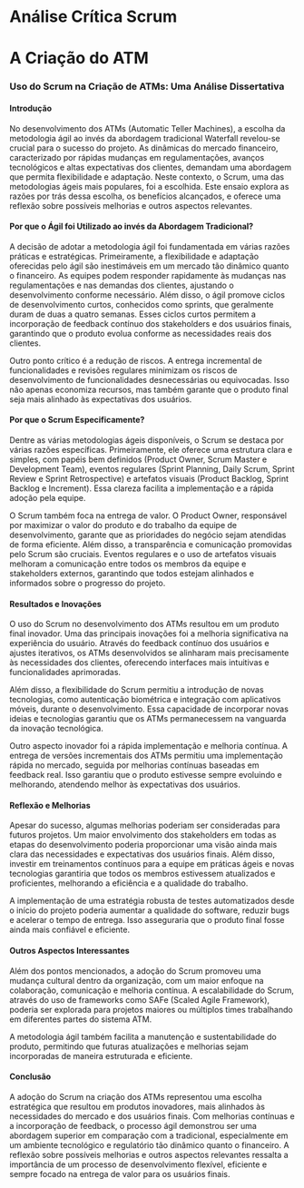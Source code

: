 # Análise Crítica Scrum
# A Criação do ATM

### Uso do Scrum na Criação de ATMs: Uma Análise Dissertativa

#### Introdução

No desenvolvimento dos ATMs (Automatic Teller Machines), a escolha da metodologia ágil ao invés da abordagem tradicional Waterfall revelou-se crucial para o sucesso do projeto. As dinâmicas do mercado financeiro, caracterizado por rápidas mudanças em regulamentações, avanços tecnológicos e altas expectativas dos clientes, demandam uma abordagem que permita flexibilidade e adaptação. Neste contexto, o Scrum, uma das metodologias ágeis mais populares, foi a escolhida. Este ensaio explora as razões por trás dessa escolha, os benefícios alcançados, e oferece uma reflexão sobre possíveis melhorias e outros aspectos relevantes.

#### Por que o Ágil foi Utilizado ao invés da Abordagem Tradicional?

A decisão de adotar a metodologia ágil foi fundamentada em várias razões práticas e estratégicas. Primeiramente, a flexibilidade e adaptação oferecidas pelo ágil são inestimáveis em um mercado tão dinâmico quanto o financeiro. As equipes podem responder rapidamente às mudanças nas regulamentações e nas demandas dos clientes, ajustando o desenvolvimento conforme necessário. Além disso, o ágil promove ciclos de desenvolvimento curtos, conhecidos como sprints, que geralmente duram de duas a quatro semanas. Esses ciclos curtos permitem a incorporação de feedback contínuo dos stakeholders e dos usuários finais, garantindo que o produto evolua conforme as necessidades reais dos clientes.

Outro ponto crítico é a redução de riscos. A entrega incremental de funcionalidades e revisões regulares minimizam os riscos de desenvolvimento de funcionalidades desnecessárias ou equivocadas. Isso não apenas economiza recursos, mas também garante que o produto final seja mais alinhado às expectativas dos usuários.

#### Por que o Scrum Especificamente?

Dentre as várias metodologias ágeis disponíveis, o Scrum se destaca por várias razões específicas. Primeiramente, ele oferece uma estrutura clara e simples, com papéis bem definidos (Product Owner, Scrum Master e Development Team), eventos regulares (Sprint Planning, Daily Scrum, Sprint Review e Sprint Retrospective) e artefatos visuais (Product Backlog, Sprint Backlog e Increment). Essa clareza facilita a implementação e a rápida adoção pela equipe.

O Scrum também foca na entrega de valor. O Product Owner, responsável por maximizar o valor do produto e do trabalho da equipe de desenvolvimento, garante que as prioridades do negócio sejam atendidas de forma eficiente. Além disso, a transparência e comunicação promovidas pelo Scrum são cruciais. Eventos regulares e o uso de artefatos visuais melhoram a comunicação entre todos os membros da equipe e stakeholders externos, garantindo que todos estejam alinhados e informados sobre o progresso do projeto.

#### Resultados e Inovações

O uso do Scrum no desenvolvimento dos ATMs resultou em um produto final inovador. Uma das principais inovações foi a melhoria significativa na experiência do usuário. Através do feedback contínuo dos usuários e ajustes iterativos, os ATMs desenvolvidos se alinharam mais precisamente às necessidades dos clientes, oferecendo interfaces mais intuitivas e funcionalidades aprimoradas.

Além disso, a flexibilidade do Scrum permitiu a introdução de novas tecnologias, como autenticação biométrica e integração com aplicativos móveis, durante o desenvolvimento. Essa capacidade de incorporar novas ideias e tecnologias garantiu que os ATMs permanecessem na vanguarda da inovação tecnológica.

Outro aspecto inovador foi a rápida implementação e melhoria contínua. A entrega de versões incrementais dos ATMs permitiu uma implementação rápida no mercado, seguida por melhorias contínuas baseadas em feedback real. Isso garantiu que o produto estivesse sempre evoluindo e melhorando, atendendo melhor às expectativas dos usuários.

#### Reflexão e Melhorias

Apesar do sucesso, algumas melhorias poderiam ser consideradas para futuros projetos. Um maior envolvimento dos stakeholders em todas as etapas do desenvolvimento poderia proporcionar uma visão ainda mais clara das necessidades e expectativas dos usuários finais. Além disso, investir em treinamentos contínuos para a equipe em práticas ágeis e novas tecnologias garantiria que todos os membros estivessem atualizados e proficientes, melhorando a eficiência e a qualidade do trabalho.

A implementação de uma estratégia robusta de testes automatizados desde o início do projeto poderia aumentar a qualidade do software, reduzir bugs e acelerar o tempo de entrega. Isso asseguraria que o produto final fosse ainda mais confiável e eficiente.

#### Outros Aspectos Interessantes

Além dos pontos mencionados, a adoção do Scrum promoveu uma mudança cultural dentro da organização, com um maior enfoque na colaboração, comunicação e melhoria contínua. A escalabilidade do Scrum, através do uso de frameworks como SAFe (Scaled Agile Framework), poderia ser explorada para projetos maiores ou múltiplos times trabalhando em diferentes partes do sistema ATM.

A metodologia ágil também facilita a manutenção e sustentabilidade do produto, permitindo que futuras atualizações e melhorias sejam incorporadas de maneira estruturada e eficiente.

#### Conclusão

A adoção do Scrum na criação dos ATMs representou uma escolha estratégica que resultou em produtos inovadores, mais alinhados às necessidades do mercado e dos usuários finais. Com melhorias contínuas e a incorporação de feedback, o processo ágil demonstrou ser uma abordagem superior em comparação com a tradicional, especialmente em um ambiente tecnológico e regulatório tão dinâmico quanto o financeiro. A reflexão sobre possíveis melhorias e outros aspectos relevantes ressalta a importância de um processo de desenvolvimento flexível, eficiente e sempre focado na entrega de valor para os usuários finais.
